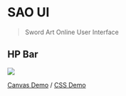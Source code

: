 # SAO UI

> Sword Art Online User Interface

## HP Bar

![](https://user-images.githubusercontent.com/22412567/51440610-d78d9b80-1d03-11e9-8589-1f8cd85943c7.jpg)

[Canvas Demo](https://qwqcode.github.io/SAO-UI/SAO_HP_Bar_Canvas.html) / [CSS Demo](https://qwqcode.github.io/SAO-UI/SAO_HP_Bar_CSS.html)
